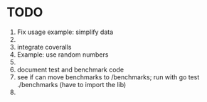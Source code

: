 TODO
====

1. Fix usage example: simplify data
2. 
3. integrate coveralls
4. Example: use random numbers
5. 
6. document test and benchmark code
7. see if can move benchmarks to /benchmarks; run with go test ./benchmarks (have to import the lib)
8. 
